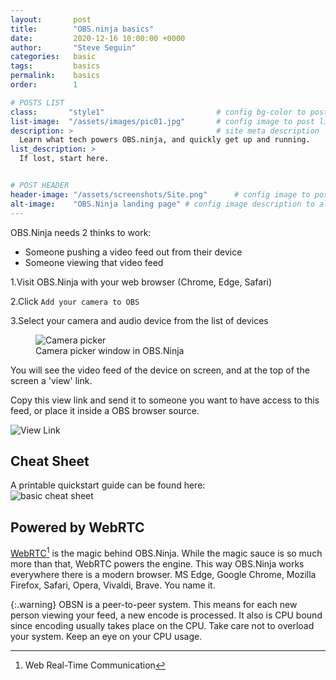 ```yaml
---
layout:       post
title:        "OBS.ninja basics"
date:         2020-12-16 10:00:00 +0000
author:       "Steve Seguin"
categories:   basic
tags:         basics
permalink:    basics
order:        1

# POSTS LIST
class:       "style1"                         # config bg-color to post list card (1..6)
list-image:  "/assets/images/pic01.jpg"       # config image to post list card (1..6)
description: >                                # site meta description
  Learn what tech powers OBS.ninja, and quickly get up and running.
list_description: >
  If lost, start here.


# POST HEADER
header-image: "/assets/screenshots/Site.png"      # config image to post header
alt-image:    "OBS.Ninja landing page" # config image description to alt att.
---
```


OBS.Ninja needs 2 thinks to work:
  - Someone pushing a video feed out from their device
  - Someone viewing that video feed

1.Visit OBS.Ninja with your web browser (Chrome, Edge, Safari)

2.Click `Add your camera to OBS`

3.Select your camera and audio device from the list of devices

<figure>
<img src="{{site.url}}/assets/screenshots/camera-picker.jpg" title="Camera picker"/>
<figcaption>Camera picker window in OBS.Ninja</figcaption>
</figure>

You will see the video feed of the device on screen, and at the top of the screen a 'view' link.

Copy this view link and send it to someone you want to have access to this feed, or place it inside a 
OBS browser source.

<img src="{{site.url}}/assets/screenshots/view-link.jpg" title="View Link"/>

## Cheat Sheet

A printable quickstart guide can be found here:<br />
<img src="https://github.com/steveseguin/obsninja/raw/quickstart/basicconcepts/OBSN_basic_concepts.jpg" title="basic cheat sheet" />

## Powered by WebRTC

[WebRTC](https://webrtc.org/)[^1] is the magic behind OBS.Ninja. While the magic sauce is so much more than that, WebRTC powers the engine.
This way OBS.Ninja works everywhere there is a modern browser. MS Edge, Google Chrome, Mozilla Firefox, Safari, Opera, Vivaldi, Brave. You name it.


{:.warning}
OBSN is a peer-to-peer system. This means for each new person viewing your feed, a new encode is processed. It also is CPU bound since encoding usually takes place on the CPU. Take care not to overload your system. Keep an eye on your CPU usage.

[^1]: Web Real-Time Communication
